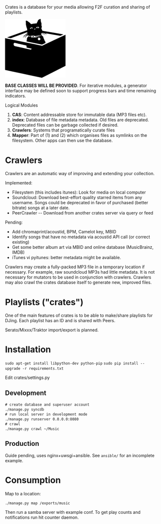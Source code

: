 Crates is a database for your media allowing F2F curation and sharing of playlists.


<img src="static/crates/logo.gif" alt="Mraow" width="200">


**BASE CLASSES WILL BE PROVIDED**. For iterative modules, a generator interface
may be defined soon to support progress bars and time remaining indicators.

Logical Modules

1. **CAS**: Content addressable store for immutable data (MP3 files etc).
2. **index**: Database of file metadata metadata. Old files are deprecated.
   Deprecated files can be garbage collected if desired.
3. **Crawlers**: Systems that programatically curate files
4. **Mapper**: Part of (1) and (2) which organises files as symlinks on the
   filesystem. Other apps can then use the database.



# Crawlers
Crawlers are an automatic way of improving and extending your collection.

Implemented:
  * Filesystem (this includes itunes): Look for media on local computer
  * Soundcloud: Download best-effort quality starred items from any username.
    Songs could be deprecated in favor of purchased (better bitrate) songs at a
    later date.
  * PeerCrawler -- Download from another crates server via query or feed

Pending:
  * Add chromaprint/acoustid, BPM, Camelot key, MBID
  * Identify songs that have no metadata via acoustid API call (or correct
    existing)
  * Get some better album art via MBID and online database (MusicBrainz, IMDB)
  * iTunes vi pyitunes: better metadata might be available.


Crawlers may create a fully-packed MP3 file in a temporary location if
necessary. For example, raw soundcloud MP3s had little metadata. It is not
necessary for mutators to be used in conjunction with crawlers. Crawlers may
also crawl the crates database itself to generate new, improved files.


# Playlists ("crates")
One of the main features of crates is to be able to make/share playlists for
DJing. Each playlist has an ID and is shared with Peers.

Serato/Mixxx/Traktor import/export is planned.

# Installation
`sudo apt-get install libpython-dev python-pip`
`sudo pip install --upgrade -r requirements.txt`

Edit crates/settings.py

## Development

    # create database and superuser account
    ./manage.py syncdb
    # run local server in development mode
    ./manage.py runserver 0.0.0.0:8080
    # crawl
    ./manage.py crawl ~/Music


## Production
Guide pending, uses nginx+uwsgi+ansible. See `ansible/` for an incomplete example.

# Consumption
Map to a location:

	./manage.py map /exports/music

Then run a samba server with example conf. To get play counts and notifications
run hit counter daemon.
